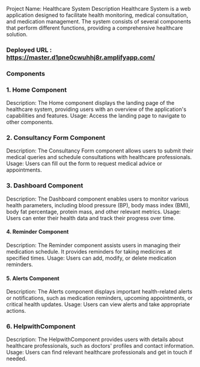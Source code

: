 Project Name: Healthcare System
Description
Healthcare System is a web application designed to facilitate health monitoring, medical consultation, and medication management. The system consists of several components that perform different functions, providing a comprehensive healthcare solution.
### Deployed URL  : https://master.d1pne0cwuhhj8r.amplifyapp.com/

### Components
### 1. Home Component
Description: The Home component displays the landing page of the healthcare system, providing users with an overview of the application's capabilities and features.
Usage: Access the landing page to navigate to other components.
### 2. Consultancy Form Component
Description: The Consultancy Form component allows users to submit their medical queries and schedule consultations with healthcare professionals.
Usage: Users can fill out the form to request medical advice or appointments.
### 3. Dashboard Component
Description: The Dashboard component enables users to monitor various health parameters, including blood pressure (BP), body mass index (BMI), body fat percentage, protein mass, and other relevant metrics.
Usage: Users can enter their health data and track their progress over time.
#### 4. Reminder Component
Description: The Reminder component assists users in managing their medication schedule. It provides reminders for taking medicines at specified times.
Usage: Users can add, modify, or delete medication reminders.
#### 5. Alerts Component
Description: The Alerts component displays important health-related alerts or notifications, such as medication reminders, upcoming appointments, or critical health updates.
Usage: Users can view alerts and take appropriate actions.
### 6. HelpwithComponent
Description: The HelpwithComponent provides users with details about healthcare professionals, such as doctors' profiles and contact information.
Usage: Users can find relevant healthcare professionals and get in touch if needed.
